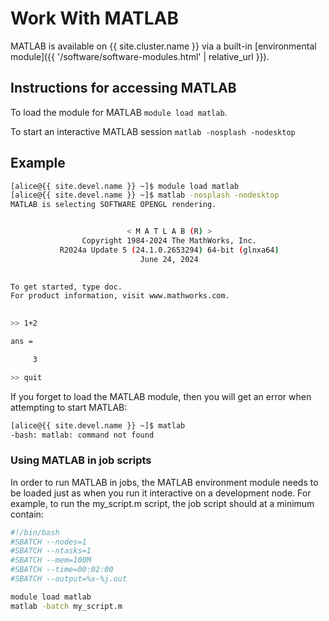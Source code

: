 # Work With MATLAB

MATLAB is available on {{ site.cluster.name }} via a built-in  [environmental module]({{ '/software/software-modules.html' | relative_url }}).


## Instructions for accessing MATLAB

To load the module for MATLAB `module load matlab`. 

To start an interactive MATLAB session `matlab -nosplash -nodesktop`

## Example

```sh
[alice@{{ site.devel.name }} ~]$ module load matlab
[alice@{{ site.devel.name }} ~]$ matlab -nosplash -nodesktop
MATLAB is selecting SOFTWARE OPENGL rendering.


                          < M A T L A B (R) >
                Copyright 1984-2024 The MathWorks, Inc.
           R2024a Update 5 (24.1.0.2653294) 64-bit (glnxa64)
                             June 24, 2024

 
To get started, type doc.
For product information, visit www.mathworks.com.
 

>> 1+2

ans =

     3

>> quit

```

If you forget to load the MATLAB module, then you will get an error when attempting to start MATLAB:

```sh
[alice@{{ site.devel.name }} ~]$ matlab
-bash: matlab: command not found
```

### Using MATLAB in job scripts

In order to run MATLAB in jobs, the MATLAB environment module needs to be loaded just as when you run it interactive on a development node. For example, to run the my_script.m script, the job script should at a minimum contain:

```sh
#!/bin/bash
#SBATCH --nodes=1
#SBATCH --ntasks=1
#SBATCH --mem=100M
#SBATCH --time=00:02:00
#SBATCH --output=%x-%j.out

module load matlab
matlab -batch my_script.m
```
